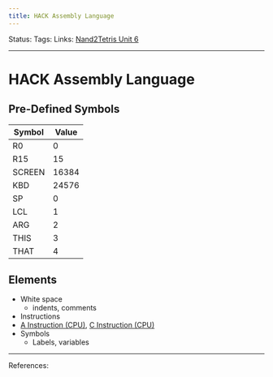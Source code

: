 ```yaml
---
title: HACK Assembly Language
---
```

Status:
Tags:
Links: [Nand2Tetris Unit 6](out/nand2tetris-unit-6.md)
___
# HACK Assembly Language
## Pre-Defined Symbols
| Symbol | Value |
| ------ | ----- |
| R0     | 0     |
| R15    | 15    |
| SCREEN | 16384 |
| KBD    | 24576 |
| SP     | 0     |
| LCL    | 1     |
| ARG    | 2     |
| THIS   | 3     |
| THAT   | 4     |
## Elements
- White space
	- indents, comments
- Instructions
- [A Instruction (CPU)](out/a-instruction-cpu.md), [C Instruction (CPU)](out/c-instruction-cpu.md)
- Symbols
	- Labels, variables
___
References: